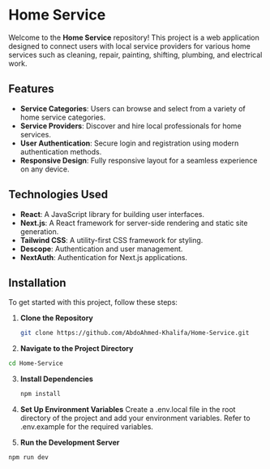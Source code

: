 # Home Service

Welcome to the **Home Service** repository! This project is a web application designed to connect users with local service providers for various home services such as cleaning, repair, painting, shifting, plumbing, and electrical work.

## Features

- **Service Categories**: Users can browse and select from a variety of home service categories.
- **Service Providers**: Discover and hire local professionals for home services.
- **User Authentication**: Secure login and registration using modern authentication methods.
- **Responsive Design**: Fully responsive layout for a seamless experience on any device.

## Technologies Used

- **React**: A JavaScript library for building user interfaces.
- **Next.js**: A React framework for server-side rendering and static site generation.
- **Tailwind CSS**: A utility-first CSS framework for styling.
- **Descope**: Authentication and user management.
- **NextAuth**: Authentication for Next.js applications.

## Installation

To get started with this project, follow these steps:

1. **Clone the Repository**

   ```bash
   git clone https://github.com/AbdoAhmed-Khalifa/Home-Service.git
   ```

 2. **Navigate to the Project Directory**

   ```bash
   cd Home-Service
   ```
3. **Install Dependencies**

   ```bash
   npm install
   ```
 4. **Set Up Environment Variables**
      Create a .env.local file in the root directory of the project and add your environment variables. Refer to .env.example for the required variables.
    
 5. **Run the Development Server**

   ```bash
   npm run dev
   ```
